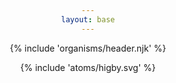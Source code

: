 ```yaml
---
layout: base
---
```


{% include 'organisms/header.njk' %}

{% include 'atoms/higby.svg' %}

<style>
  {% renderTemplate "scss" %}
  @import './src/_styles/vars';

  body {
    text-align: center;
    margin-top: 20vh;
    animation: fadeIn 650ms;
    &> header  {
      display: block;
      margin-bottom: 1rem;
    }
  }

  h1 {
    margin-bottom: .5rem;
  }

  svg.higby {
    width: 30%;
  }

  @media screen and (max-width: 700px) {
    svg.higby {
      width: 65%;
    }
  }

  {% endrenderTemplate %}
</style>
